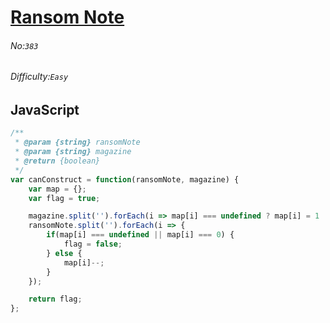 # [Ransom Note](https://leetcode.com/problems/ransom-note/)
###### No:`383`
###### Difficulty:`Easy`
## JavaScript

```javascript
/**
 * @param {string} ransomNote
 * @param {string} magazine
 * @return {boolean}
 */
var canConstruct = function(ransomNote, magazine) {
    var map = {};
    var flag = true;

    magazine.split('').forEach(i => map[i] === undefined ? map[i] = 1 : map[i]++);
    ransomNote.split('').forEach(i => {
        if(map[i] === undefined || map[i] === 0) {
            flag = false;
        } else {
            map[i]--;
        }
    });

    return flag;
};
```
